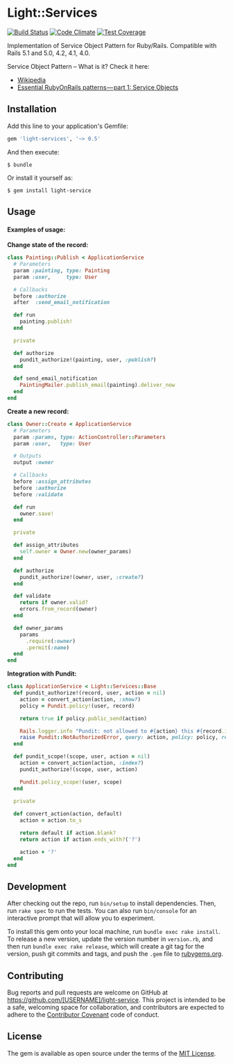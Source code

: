 # Light::Services

[![Build Status](https://travis-ci.org/light-ruby/light-services.svg?branch=master)](https://travis-ci.org/light-ruby/light-services)
[![Code Climate](https://codeclimate.com/github/light-ruby/light-services/badges/gpa.svg)](https://codeclimate.com/github/light-ruby/light-services)
[![Test Coverage](https://codeclimate.com/github/light-ruby/light-services/badges/coverage.svg)](https://codeclimate.com/github/light-ruby/light-services/coverage)

Implementation of Service Object Pattern for Ruby/Rails. Compatible with Rails 5.1 and 5.0, 4.2, 4.1, 4.0.

Service Object Pattern – What is it? Check it here:
- [Wikipedia](https://en.wikipedia.org/wiki/Service_layer_pattern)
- [Essential RubyOnRails patterns — part 1: Service Objects](https://medium.com/selleo/essential-rubyonrails-patterns-part-1-service-objects-1af9f9573ca1)

## Installation

Add this line to your application's Gemfile:

```ruby
gem 'light-services', '~> 0.5' 
```

And then execute:

    $ bundle

Or install it yourself as:

    $ gem install light-service

## Usage

#### Examples of usage:

**Change state of the record:**
```ruby
class Painting::Publish < ApplicationService
  # Parameters
  param :painting, type: Painting
  param :user,     type: User

  # Callbacks
  before :authorize
  after  :send_email_notification

  def run
    painting.publish!
  end

  private

  def authorize
    pundit_authorize!(painting, user, :publish?)
  end

  def send_email_notification
    PaintingMailer.publish_email(painting).deliver_now
  end
end
```

**Create a new record:**
```ruby
class Owner::Create < ApplicationService
  # Parameters
  param :params, type: ActionController::Parameters
  param :user,   type: User

  # Outputs
  output :owner

  # Callbacks
  before :assign_attributes
  before :authorize
  before :validate

  def run
    owner.save!
  end

  private

  def assign_attributes
    self.owner = Owner.new(owner_params)
  end

  def authorize
    pundit_authorize!(owner, user, :create?)
  end

  def validate
    return if owner.valid?
    errors.from_record(owner)
  end

  def owner_params
    params
      .require(:owner)
      .permit(:name)
  end
end
```

**Integration with Pundit:**
```ruby
class ApplicationService < Light::Services::Base
  def pundit_authorize!(record, user, action = nil)
    action = convert_action(action, :show?)
    policy = Pundit.policy!(user, record)

    return true if policy.public_send(action)

    Rails.logger.info "Pundit: not allowed to #{action} this #{record.inspect}"
    raise Pundit::NotAuthorizedError, query: action, policy: policy, record: record
  end

  def pundit_scope!(scope, user, action = nil)
    action = convert_action(action, :index?)
    pundit_authorize!(scope, user, action)

    Pundit.policy_scope!(user, scope)
  end
  
  private

  def convert_action(action, default)
    action = action.to_s

    return default if action.blank?
    return action if action.ends_with?('?')

    action + '?'
  end
end

```

## Development

After checking out the repo, run `bin/setup` to install dependencies. Then, run `rake spec` to run the tests. You can also run `bin/console` for an interactive prompt that will allow you to experiment.

To install this gem onto your local machine, run `bundle exec rake install`. To release a new version, update the version number in `version.rb`, and then run `bundle exec rake release`, which will create a git tag for the version, push git commits and tags, and push the `.gem` file to [rubygems.org](https://rubygems.org).

## Contributing

Bug reports and pull requests are welcome on GitHub at https://github.com/[USERNAME]/light-service. This project is intended to be a safe, welcoming space for collaboration, and contributors are expected to adhere to the [Contributor Covenant](http://contributor-covenant.org) code of conduct.


## License

The gem is available as open source under the terms of the [MIT License](http://opensource.org/licenses/MIT).

